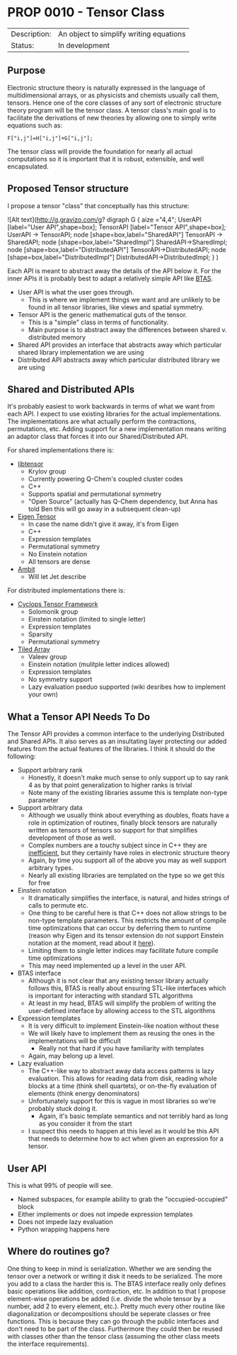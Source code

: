 # PROP 0010 - Tensor Class

|                |                                           |
|:---------------|:------------------------------------------|
| Description:   | An object to simplify writing equations   |
| Status:        | In development                            |


## Purpose
Electronic structure theory is naturally expressed in the language of multidimensional arrays, or as physicists and chemists usually call them, tensors.  Hence one of the core classes of any sort of electronic structure theory program will be the tensor class.  A tensor class's main goal is to facilitate the derivations of new theories by allowing one to simply write equations such as:
```
F["i,j"]=H["i,j"]+G["i,j"];
```
The tensor class will provide the foundation for nearly all actual computations so it is important that it is robust, extensible, and well encapsulated.

## Proposed Tensor structure

I propose a tensor "class" that conceptually has this structure:

![Alt text](http://g.gravizo.com/g?
  digraph G {
    aize ="4,4";
    UserAPI [label="User API",shape=box];
    TensorAPI [label="Tensor API",shape=box];
    UserAPI -> TensorAPI;
    node [shape=box,label="SharedAPI"]
    TensorAPI -> SharedAPI;
    node [shape=box,label="SharedImpl"]
    SharedAPI->SharedImpl;
    node [shape=box,label="DistributedAPI"]
    TensorAPI->DistributedAPI;
    node [shape=box,label="DistributedImpl"]
    DistributedAPI->DistributedImpl;
  }
)

Each API is meant to abstract away the details of the API below it.  For the inner APIs it is probably best to adapt a relatively simple API like [BTAS](http://itensor.org/btas/).

* User API is what the user goes through.
  * This is where we implement things we want and are unlikely to be found in all tensor libraries, like views and spatial symmetry.
* Tensor API is the generic mathematical guts of the tensor.
   * This is a "simple" class in terms of functionality.
   * Main purpose is to abstract away the differences between shared v. distributed memory
* Shared API provides an interface that abstracts away which particular shared library implementation we are using
* Distributed API abstracts away which particular distributed library we are using

## Shared and Distributed APIs
It's probably easiest to work backwards in terms of what we want from each API. I expect to use existing
libraries for the actual implementations. The implementations are what actually perform the contractions, permutations, etc. Adding support for a new implementation means writing an adaptor class that forces it into our Shared/Distributed API.  

For shared implementations there is:

* [libtensor](https://github.com/epifanovsky/libtensor)
  * Krylov group
  * Currently powering Q-Chem's coupled cluster codes
  * C++ 
  * Supports spatial and permutational symmetry
  * "Open Source" (actually has Q-Chem dependency, but Anna has told Ben this will go away in a subsequent clean-up)
* [Eigen Tensor](http://eigen.tuxfamily.org/index.php?title=Tensor_support)
  * In case the name didn't give it away, it's from Eigen
  * C++ 
  * Expression templates
  * Permutational symmetry
  * No Einstein notation
  * All tensors are dense
* [Ambit](https://github.com/jturney/ambit)
  * Will let Jet describe

For distributed implementations there is:

* [Cyclops Tensor Framework](https://github.com/solomonik/ctf)
  * Solomonik group
  * Einstein notation (limited to single letter)
  * Expression templates
  * Sparsity
  * Permutational symmetry
* [Tiled Array](https://github.com/ValeevGroup/tiledarray)
  * Valeev group
  * Einstein notation (mulitple letter indices allowed)
  * Expression templates
  * No symmetry support
  * Lazy evaluation pseduo supported (wiki desribes how to implement your own)

## What a Tensor API Needs To Do
 The Tensor API provides a common interface to the underlying Distributed and Shared APIs. It also serves as an insultating layer protecting our added features from the actual features of the libraries.  I think it should do the following:
 
 * Support arbitrary rank
   * Honestly, it doesn't make much sense to only support up to say rank 4 as by that point generalization to higher ranks   is trivial
   * Note many of the existing libraries assume this is template non-type parameter
 * Support arbitrary data
   * Although we usually think about everything as doubles, floats have a role in optimization of routines, finally block    tensors are naturally written as tensors of tensors so support for that simplifies development of those as well.
   * Complex numbers are a touchy subject since in C++ they are [inefficient](https://software.intel.com/en-us/forums/intel-c-compiler/topic/309133), but they certainly have roles in electronic structure theory
   * Again, by time you support all of the above you may as well support arbitrary types.
   * Nearly all existing libraries are templated on the type so we get this for free
 * Einstein notation
   * It dramatically simplifies the interface, is natural, and hides strings of calls to permute etc.
   * One thing to be careful here is that C++ does not allow strings to be non-type template parameters.  This restricts     the amount of compile time optimizations that can occur by deferring them to runtime (reason why Eigen and its tensor   extension do not support Einstein notation at the moment, read about it [here](https://bitbucket.org/eigen/eigen/pull-requests/124/einstein-notation-for-tensor-module/diff)).
   * Limiting them to single letter indices may facilitate future compile time optimizations
   * This may need implemented up a level in the user API.
 * BTAS interface
   * Although it is not clear that any existing tensor library actually follows this, BTAS is really about ensuring
     STL-like interfaces which is important for interacting with standard STL algorithms
   * At least in my head, BTAS will simplify the problem of writing the user-defined interface by allowing access to the STL algorithms
 * Expression templates
   * It is very difficult to implement Einstein-like noation without these
   * We will likely have to implement them as reusing the ones in the implementations will be difficult
     * Really not that hard if you have familiarity with templates
   * Again, may belong up a level.
 * Lazy evaluation
   * The C++-like way to abstract away data access patterns is lazy evaluation.  This allows for reading data from disk,
     reading whole blocks at a time (think shell quartets), or on-the-fly evaluation of elements (think energy denominators)
   * Unfortunately support for this is vague in most libraries so we're probably stuck doing it.
     * Again, it's basic template semantics and not terribly hard as long as you consider it from the start
   * I suspect this needs to happen at this level as it would be this API that needs to determine how to act when given
     an expression for a tensor.

## User API
 This is what 99% of people will see.  
 * Named subspaces, for example ability to grab the "occupied-occupied" block
 * Either implements or does not impede expression templates
 * Does not impede lazy evaluation 
 * Python wrapping happens here
 
## Where do routines go?
One thing to keep in mind is serialization.  Whether we are sending the tensor over a network or writing it disk it needs to be serialized.  The more you add to a class the harder this is.  The BTAS interface really only defines basic operations like addition, contraction, etc.  In addition to that I propose element-wise operations be added (i.e. divide the whole tensor by a number, add 2 to every element, etc.).  Pretty much every other routine like diagonalization or decompositions should be seperate classes or free functions.  This is because they can go through the public interfaces and don't need to be part of the class.  Furthermore they could then be reused with classes other than the tensor class (assuming the other class meets the interface requirements).

